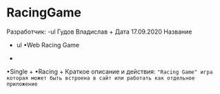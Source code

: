 # RacingGame
Разработчик:
-ul
Гудов Владислав
+
Дата 17.09.2020
Название 
- ul
•Web Racing Game
 +
•Single
 +
•Racing
  +
Краткое описание и действия:
` "Racing Game" игра которая может быть встроена в сайт
или работать как отдельное приложение `
